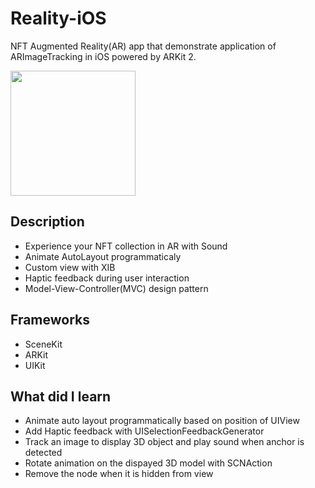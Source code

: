 # Reality-iOS

NFT Augmented Reality(AR) app that demonstrate application of ARImageTracking in iOS powered by ARKit 2.

<img src="https://user-images.githubusercontent.com/59039044/154185655-a9f53c32-afee-44d0-8871-655e46e2130b.mov" width="200">


## Description
- Experience your NFT collection in AR with Sound
- Animate AutoLayout programmaticaly
- Custom view with XIB
- Haptic feedback during user interaction
- Model-View-Controller(MVC) design pattern
## Frameworks

- SceneKit
- ARKit
- UIKit

## What did I learn

- Animate auto layout programmatically based on position of UIView
- Add Haptic feedback with UISelectionFeedbackGenerator
- Track an image to display 3D object and play sound when anchor is detected
- Rotate animation on the dispayed 3D model with SCNAction
- Remove the node when it is hidden from view









